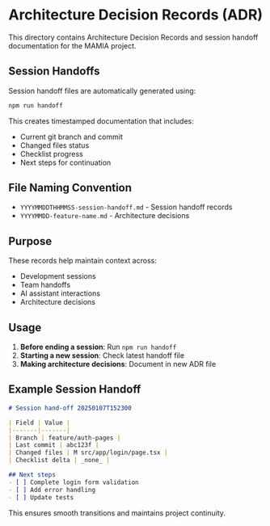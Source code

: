 # Architecture Decision Records (ADR)

This directory contains Architecture Decision Records and session handoff documentation for the MAMIA project.

## Session Handoffs

Session handoff files are automatically generated using:

```bash
npm run handoff
```

This creates timestamped documentation that includes:
- Current git branch and commit
- Changed files status
- Checklist progress
- Next steps for continuation

## File Naming Convention

- `YYYYMMDDTHHMMSS-session-handoff.md` - Session handoff records
- `YYYYMMDD-feature-name.md` - Architecture decisions

## Purpose

These records help maintain context across:
- Development sessions
- Team handoffs
- AI assistant interactions
- Architecture decisions

## Usage

1. **Before ending a session**: Run `npm run handoff`
2. **Starting a new session**: Check latest handoff file
3. **Making architecture decisions**: Document in new ADR file

## Example Session Handoff

```markdown
# Session hand-off 20250107T152300

| Field | Value |
|-------|-------|
| Branch | feature/auth-pages |
| Last commit | abc123f |
| Changed files | M src/app/login/page.tsx |
| Checklist delta | _none_ |

## Next steps
- [ ] Complete login form validation
- [ ] Add error handling
- [ ] Update tests
```

This ensures smooth transitions and maintains project continuity. 